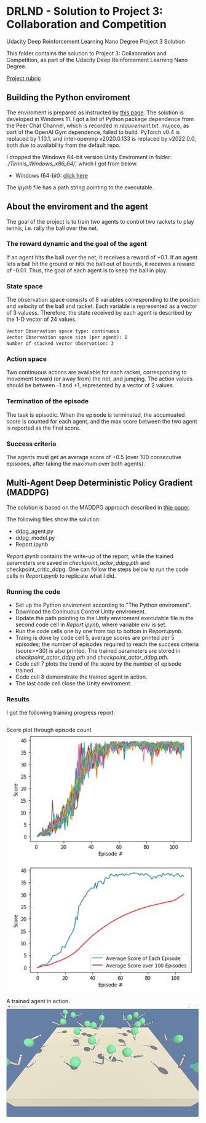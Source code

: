 # DRLND - Solution to Project 3: Collaboration and Competition
Udacity Deep Reinforcement Learning Nano Degree Project 3 Solution

This folder contains the solution to Project 3: Collaboration and Competition, as part of the Udacity Deep Reinforcement Learning Nano Degree.

[Project rubric](https://review.udacity.com/#!/rubrics/1891/view)

## Building the Python enviroment
The enviroment is prepared as instructed by [this page](https://github.com/udacity/deep-reinforcement-learning#dependencies). The solution is developed in Windows 11.
I got a list of Python package dependence from the Peer Chat Channel, which is recorded in _requirement.txt_. mujoco, as part of the OpenAI Gym dependence, failed to build. PyTorch v0.4 is replaced by 1.10.1, and intel-openmp v2020.0.133 is replaced by v2022.0.0, both due to availability from the default repo. 

I dropped the Windows 64-bit version Unity Enviroment in folder: _./Tennis_Windows_x86_64/_, which I got from below.
- Windows (64-bit): [click here](https://s3-us-west-1.amazonaws.com/udacity-drlnd/P3/Soccer/Soccer_Windows_x86_64.zip)

The _ipynb_ file has a path string pointing to the executable.


## About the enviroment and the agent
The goal of the project is to train two agents to control two rackets to play tennis, i.e. rally the ball over the net. 

### The reward dynamic and the goal of the agent
If an agent hits the ball over the net, it receives a reward of +0.1. If an agent lets a ball hit the ground or hits the ball out of bounds, it receives a reward of -0.01. Thus, the goal of each agent is to keep the ball in play.

### State space
The observation space consists of 8 variables corresponding to the position and velocity of the ball and racket. Each variable is represented as a vector of 3 valuess. Therefore, the state received by each agent is described by the 1-D vector of 24 values.
```
Vector Observation space type: continuous
Vector Observation space size (per agent): 8
Number of stacked Vector Observation: 3
```

### Action space
Two continuous actions are available for each racket, corresponding to movement toward (or away from) the net, and jumping. The action values should be between -1 and +1, represented by a vector of 2 values.

### Termination of the episode
The task is episodic. When the episode is terminated, the accumuated score is counted for each agent, and the max score between the two agent is reported as the final score. 

### Success criteria
The agents must get an average score of +0.5 (over 100 consecutive episodes, after taking the maximum over both agents).


## Multi-Agent Deep Deterministic Policy Gradient (MADDPG)
The solution is based on the MADDPG approach described in [thie paper](https://arxiv.org/abs/1706.02275).

The following files show the solution:
- ddpg_agent.py
- ddpg_model.py
- Report.ipynb

_Report.ipynb_ contains the write-up of the report; while the trained parameters are saved in _checkpoint_actor_ddpg.pth_ and checkpoint_critic_ddpg. One can follow the steps below to run the code cells in _Report.ipynb_ to replicate what I did.

### Running the code
- Set up the Python enviroment according to "The Python enviroment".
- Download the Coninuous Control Unity enviroment.
- Update the path pointing to the Unity enviroment executable file in the second code cell in _Report.ipynb_, where variable _env_ is set.
- Run the code cells one by one from top to bottom in _Report.ipynb_. 
- Traing is done by code cell 5, average scores are printed per 5 episodes; the number of episodes required to reach the success criteria (score>=30) is also printed. The trained parameters are stored in _checkpoint_actor_ddpg.pth_ and _checkpoint_actor_ddpg.pth_.
- Code cell 7 plots the trend of the score by the number of episode trained.
- Code cell 8 demonstrate the trained agent in action.
- The last code cell close the Unity enviroment.


### Results
I got the following training progress report:
```

```
Score plot through episode count<br />
![](https://github.com/hyperZoro/DRLND_projects/blob/main/p2_continuous-control/pic/scores.png)

A trained agent in action.<br />
![](https://github.com/hyperZoro/DRLND_projects/blob/main/p2_continuous-control/pic/Animation.gif)
